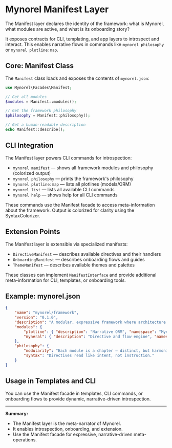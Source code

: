 
# Mynorel Manifest Layer

The Manifest layer declares the identity of the framework: what is Mynorel, what modules are active, and what is its onboarding story?

It exposes contracts for CLI, templating, and app layers to introspect and interact. This enables narrative flows in commands like `mynorel philosophy` or `mynorel plotline:map`.

## Core: Manifest Class

The `Manifest` class loads and exposes the contents of `mynorel.json`:

```php
use Mynorel\Facades\Manifest;

// Get all modules
$modules = Manifest::modules();

// Get the framework philosophy
$philosophy = Manifest::philosophy();

// Get a human-readable description
echo Manifest::describe();
```


## CLI Integration

The Manifest layer powers CLI commands for introspection:

- `mynorel manifest` — shows all framework modules and philosophy (colorized output)
- `mynorel philosophy` — prints the framework's philosophy
- `mynorel plotline:map` — lists all plotlines (models/ORM)
- `mynorel list` — lists all available CLI commands
- `mynorel help` — shows help for all CLI commands

These commands use the Manifest facade to access meta-information about the framework. Output is colorized for clarity using the SyntaxColorizer.

## Extension Points

The Manifest layer is extensible via specialized manifests:

- `DirectiveManifest` — describes available directives and their handlers
- `OnboardingManifest` — describes onboarding flows and guides
- `ThemeManifest` — describes available themes and palettes

These classes can implement `ManifestInterface` and provide additional meta-information for CLI, templates, or onboarding tools.

## Example: mynorel.json

```json
{
    "name": "mynorel/framework",
    "version": "0.1.0",
    "description": "A modular, expressive framework where architecture is rhythm and syntax is soul.",
    "modules": {
        "plotline": { "description": "Narrative ORM", "namespace": "Mynorel\\Plotline" },
        "myneral": { "description": "Directive and flow engine", "namespace": "Mynorel\\Myneral" }
    },
    "philosophy": {
        "modularity": "Each module is a chapter — distinct, but harmonious.",
        "syntax": "Directives read like intent, not instruction."
    }
}
```

## Usage in Templates and CLI

You can use the Manifest facade in templates, CLI commands, or onboarding flows to provide dynamic, narrative-driven introspection.

---

**Summary:**
- The Manifest layer is the meta-narrator of Mynorel.
- It enables introspection, onboarding, and extension.
- Use the Manifest facade for expressive, narrative-driven meta-operations.